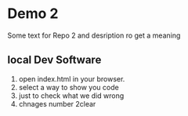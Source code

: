 # Demo 2

Some text for Repo 2
and desription ro get a meaning

## local Dev Software

1. open index.html in your browser.
2. select a way to show you code
3. just to check what we did wrong
4. chnages number 2clear

